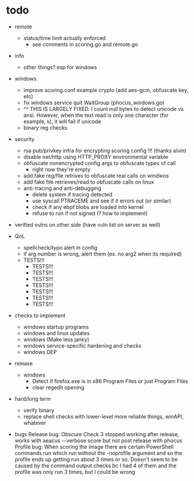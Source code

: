 # todo

-   remote
	-   status/time limit actually enforced
		-   see comments in scoring.go and remote.go
-   info
	-   other things? esp for windows
-   windows

	-   improve scoring.conf example crypto (add aes-gcm, obfuscate key, etc)
	-   fix windows service quit WaitGroup (phocus_windows.go)
	-   ^^ THIS IS LARGELY FIXED. I count null bytes to detect unicode vs ansi. However, when the text read is only one character (for example, `b`), it will fail if unicode
	-   binary reg checks

-   security

	-   rsa pub/privkey infra for encrypting scoring config !!! (thanks alvin)
	-   disable net/http using HTTP_PROXY environmental variable
	-   obfuscate nonencrypted config args to obfuscate types of call
		-   right now they're empty
	-   add fake reg/file retrives to obfuscate real calls on windwos
	-   add fake file retrieves/read to obfuscate calls on linux
	-   anti-tracing and anti-debugging
		-   delete system if tracing detected
		-   use syscall PTRACEME and see if it errors out (or similar)
		-   check if any ebpf blobs are loaded into kernel
		-   refuse to run if not signed (? how to implement)

-   verified vulns on other side (have vuln list on server as well)

-   QoL

	-   spellcheck/typo alert in config
	-   if arg number is wrong, alert them (ex. no arg2 when its required)
	-   TESTS!!!
		-   TESTS!!!
		-   TESTS!!!
		-   TESTS!!!
		-   TESTS!!!
		-   TESTS!!!
		-   TESTS!!!
		-   TESTS!!!

-   checks to implement

	-   windows startup programs
	-   windows and linux updates
	-   windows (Make less janky)
	-   windows service-specific hardening and checks
	-   windows DEP

-   release

	-   windows
		-   Detect if firefox.exe is in x86 Program Files or just Program Files
		-   clear regedit opening

-   hard/long term

	-   verify binary
	-   replace shell checks with lower-level more reliable things, winAPI, whatever

-   bugs
	Release bug:
	Obscure Check 3 stopped working after release, works with aeacus --verbose score but not post release with phocus
	Profile bug:
	When scoring the image there are certain PowerShell commands run which run without the -noprofile argument and so the profile ends up getting run about 3 times or so.
	Doesn't seem to be caused by the command output checks bc I had 4 of them and the profile was only run 3 times, but I could be wrong
